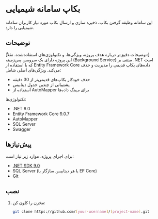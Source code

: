 # بکاپ سامانه شیمیایی

این سامانه وظیفه گرفتن بکاپ، ذخیره سازی و ارسال بکاپ مورد نیاز کاربران سامانه شیمیایی را دارد. 

## توضیحات  
[توضیحات دقیق‌تر درباره هدف پروژه، ویژگی‌ها، و تکنولوژی‌های استفاده‌شده. مثلاً:]  
این پروژه دارای یک سرویس پس‌زمینه (Background Service) مبتنی بر .NET است که با استفاده از Entity Framework Core داده‌های بکاپ قدیمی را مدیریت و حذف می‌کند. ویژگی‌های اصلی شامل:  
- حذف خودکار بکاپ‌های قدیمی‌تر از 30 دقیقه  
- پشتیبانی از چندین جدول دیتابیس  
- استفاده از AutoMapper برای مپینگ داده‌ها  

تکنولوژی‌ها:  
- .NET 9.0  
- Entity Framework Core 9.0.7  
- AutoMapper  
- SQL Server
- Swagger

## پیش‌نیازها  
برای اجرای پروژه، موارد زیر نیاز است:  
- [.NET SDK 9.0](https://dotnet.microsoft.com/download/dotnet/9.0)  
- SQL Server (یا هر دیتابیس سازگار با EF Core)  
- Git  

## نصب  
1. مخزن را کلون کن:  
   ```bash
   git clone https://github.com/[your-username]/[project-name].git
